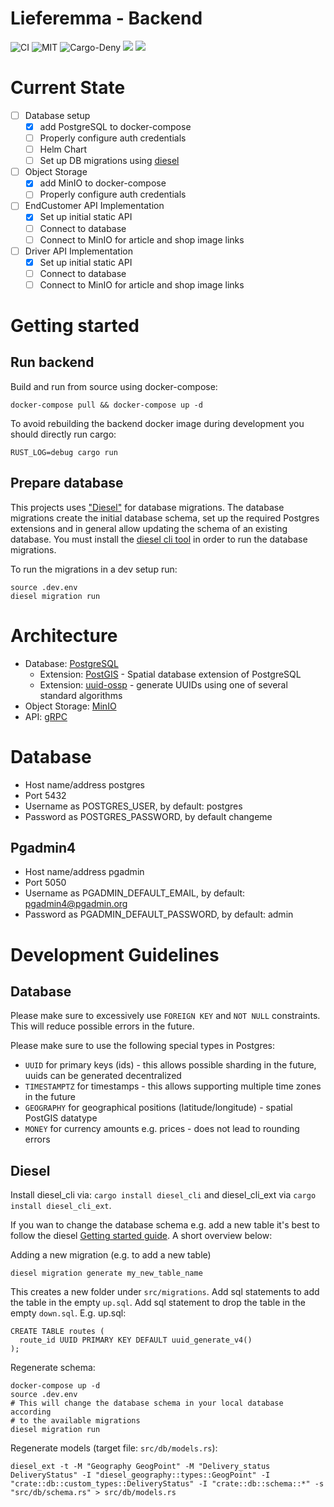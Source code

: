 # Lieferemma - Backend
![CI](https://github.com/lieferemma/backend/workflows/CI/badge.svg)
![MIT](https://img.shields.io/badge/license-MIT-blue.svg)
![Cargo-Deny](https://img.shields.io/badge/cargo--deny-Dependencies%20checked-blue)
[![](https://img.shields.io/docker/image-size/lieferemma/backend)](https://hub.docker.com/r/lieferemma/backend)
[![](https://img.shields.io/discord/692016139697651722)](https://discord.gg/rWWpxYG)

# Current State
- [ ] Database setup
  - [x] add PostgreSQL to docker-compose
  - [ ] Properly configure auth credentials
  - [ ] Helm Chart
  - [ ] Set up DB migrations using [diesel](https://diesel.rs)
- [ ] Object Storage
  - [x] add MinIO to docker-compose
  - [ ] Properly configure auth credentials
- [ ] EndCustomer API Implementation
  - [x] Set up initial static API
  - [ ] Connect to database
  - [ ] Connect to MinIO for article and shop image links
- [ ] Driver API Implementation
  - [x] Set up initial static API
  - [ ] Connect to database
  - [ ] Connect to MinIO for article and shop image links

# Getting started

## Run backend
Build and run from source using docker-compose:

```
docker-compose pull && docker-compose up -d
```

To avoid rebuilding the backend docker image during development you should directly run cargo:

```
RUST_LOG=debug cargo run
```

## Prepare database
This projects uses ["Diesel"](https://diesel.rs/) for database migrations.
The database migrations create the initial database schema, set up the required Postgres extensions and in general allow updating the schema of an existing database.
You must install the [diesel cli tool](https://diesel.rs/guides/getting-started/) in order to run the database migrations.

To run the migrations in a dev setup run:
```
source .dev.env
diesel migration run
```

# Architecture
- Database: [PostgreSQL](https://www.postgresql.org/)
  - Extension: [PostGIS](https://postgis.net/) - Spatial database extension of PostgreSQL
  - Extension: [uuid-ossp](https://www.postgresql.org/docs/current/uuid-ossp.html) - generate UUIDs using one of several standard algorithms
- Object Storage: [MinIO](https://min.io/)
- API: [gRPC](https://gRPC.io/)

# Database
- Host name/address postgres
- Port 5432
- Username as POSTGRES_USER, by default: postgres
- Password as POSTGRES_PASSWORD, by default changeme

## Pgadmin4
- Host name/address pgadmin
- Port 5050
- Username as PGADMIN_DEFAULT_EMAIL, by default: pgadmin4@pgadmin.org
- Password as PGADMIN_DEFAULT_PASSWORD, by default: admin

# Development Guidelines

## Database
Please make sure to excessively use `FOREIGN KEY` and `NOT NULL` constraints.
This will reduce possible errors in the future.

Please make sure to use the following special types in Postgres:

- `UUID` for primary keys (ids) - this allows possible sharding in the future, uuids can be generated decentralized
- `TIMESTAMPTZ` for timestamps - this allows supporting multiple time zones in the future
- `GEOGRAPHY` for geographical positions (latitude/longitude) - spatial PostGIS datatype
- `MONEY` for currency amounts e.g. prices - does not lead to rounding errors

## Diesel
Install diesel_cli via: `cargo install diesel_cli` and diesel_cli_ext via `cargo install diesel_cli_ext`.

If you wan to change the database schema e.g. add a new table it's best to follow the diesel [Getting started guide](http://diesel.rs/guides/getting-started/). A short overview below:

Adding a new migration (e.g. to add a new table)

```
diesel migration generate my_new_table_name
```

This creates a new folder under `src/migrations`.
Add sql statements to add the table in the empty `up.sql`.
Add sql statement to drop the table in the empty `down.sql`.
E.g. up.sql:

```
CREATE TABLE routes (
  route_id UUID PRIMARY KEY DEFAULT uuid_generate_v4()
);
```

Regenerate schema:
```
docker-compose up -d
source .dev.env
# This will change the database schema in your local database according
# to the available migrations
diesel migration run
```

Regenerate models (target file: `src/db/models.rs`):
```
diesel_ext -t -M "Geography GeogPoint" -M "Delivery_status DeliveryStatus" -I "diesel_geography::types::GeogPoint" -I "crate::db::custom_types::DeliveryStatus" -I "crate::db::schema::*" -s "src/db/schema.rs" > src/db/models.rs
```